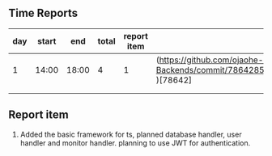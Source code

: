 ## Time Reports

| day  | start  | end  | total  | report item | commit |
|---|---|---|---|---|---|
| 1  | 14:00  |  18:00 | 4  | 1  | (https://github.com/ojaohe-3/Example-Backends/commit/7864285d81ded85353062a788db52182a649669d )[78642]|
|   |   |   |   |   | |
|   |   |   |   |   | |




## Report item

1. Added the basic framework for ts, planned database handler, user handler and monitor handler. planning to use JWT for authentication.
